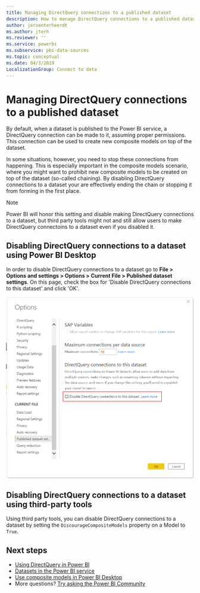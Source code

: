```yaml
---
title: Managing DirectQuery connections to a published dataset
description: How to manage DirectQuery connections to a published dataset in Power BI
author: jeroenterheerdt
ms.author: jterh
ms.reviewer: ''
ms.service: powerbi
ms.subservice: pbi-data-sources
ms.topic: conceptual
ms.date: 04/3/2019
LocalizationGroup: Connect to data
---
```

# Managing DirectQuery connections to a published dataset

By default, when a dataset is published to the Power BI service, a DirectQuery connection can be made to it, assuming proper permissions. This connection can be used to create new composite models on top of the dataset.

In some situations, however, you need to stop these connections from happening. This is especially important in the composite models scenario, where you might want to prohibit new composite models to be created on top of the dataset (so-called chaining). By disabling DirectQuery connections to a dataset your are effectively ending the chain or stopping it from forming in the first place.

> [!NOTE]
> Power BI will honor this setting and disable making DirectQuery connections to a dataset, but third party tools might not and still allow users to make DirectQuery connectoins to a dataset even if you disabled it.

## Disabling DirectQuery connections to a dataset using Power BI Desktop
In order to disable DirectQuery connections to a dataset go to **File > Options and settings > Options > Current File > Published dataset settings**. On this page, check the box for 'Disable DirectQuery connections to this dataset' and click 'OK'.

![Screenshot of disable DirectQuery connections to this dataset setting in Power BI Desktop Options menu](media/desktop-disable-directquery-connections-to-dataset/desktop-disable-directquery-connections-to-dataset.png)

## Disabling DirectQuery connections to a dataset using third-party tools
Using third party tools, you can disable DirectQuery connections to a dataset by setting the `DiscourageCompositeModels` property on a Model to `True`.

## Next steps
- [Using DirectQuery in Power BI](desktop-directquery-about.md)
- [Datasets in the Power BI service](service-dataset-modes-understand.md)
- [Use composite models in Power BI Desktop](../transform-model/desktop-composite-models.md)
- More questions? [Try asking the Power BI Community](https://community.powerbi.com/)